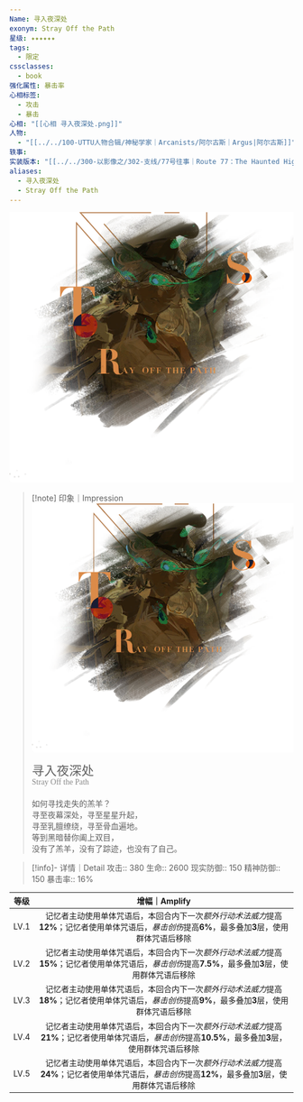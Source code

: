 ```yaml
---
Name: 寻入夜深处
exonym: Stray Off the Path
星级: ✦✦✦✦✦✦
tags:
  - 限定
cssclasses:
  - book
强化属性: 暴击率
心相标签:
  - 攻击
  - 暴击
心相: "[[心相 寻入夜深处.png]]"
人物:
  - "[[../../100-UTTU人物合辑/神秘学家｜Arcanists/阿尔古斯｜Argus|阿尔古斯]]"
轶事: 
实装版本: "[[../../300-以影像之/302-支线/77号往事｜Route 77：The Haunted Highway|2.1｜77号往事]]"
aliases:
  - 寻入夜深处
  - Stray Off the Path
---
```

![cover](assets/寻入夜深处｜Stray%20Off%20the%20Path.assets/心相%20寻入夜深处.png)

> [!note] 印象｜Impression
> ![心相 寻入夜深处|inlL|300](assets/寻入夜深处｜Stray%20Off%20the%20Path.assets/心相%20寻入夜深处.png)
> <p style="font-family: '家族宋', sans-serif; font-size: 22px; line-height: 0.75; text-indent: 0;">寻入夜深处<br><span style="font-family: serif; font-size: 14px; color: #888888;">Stray Off the Path</span></p>
> 
> 如何寻找走失的羔羊？  
> 寻至夜幕深处，寻至星星升起，  
> 寻至乳膻缭绕，寻至骨血遍地。  
> 等到黑暗替你阖上双目，  
> 没有了羔羊，没有了踪迹，也没有了自己。

> [!info]- 详情｜Detail
> 攻击:: 380
> 生命:: 2600
> 现实防御:: 150
> 精神防御:: 150
> 暴击率:: 16%

|  等级  |                                        增幅｜Amplify                                         |
| :--: | :---------------------------------------------------------------------------------------: |
| LV.1 |  记忆者主动使用单体咒语后，本回合内下一次*额外行动术法威力*提高**12%**；记忆者使用单体咒语后，*暴击创伤*提高**6%**，最多叠加**3**层，使用群体咒语后移除   |
| LV.2 | 记忆者主动使用单体咒语后，本回合内下一次*额外行动术法威力*提高**15%**；记忆者使用单体咒语后，*暴击创伤*提高**7.5%**，最多叠加**3**层，使用群体咒语后移除  |
| LV.3 |  记忆者主动使用单体咒语后，本回合内下一次*额外行动术法威力*提高**18%**；记忆者使用单体咒语后，*暴击创伤*提高**9%**，最多叠加**3**层，使用群体咒语后移除   |
| LV.4 | 记忆者主动使用单体咒语后，本回合内下一次*额外行动术法威力*提高**21%**；记忆者使用单体咒语后，*暴击创伤*提高**10.5%**，最多叠加**3**层，使用群体咒语后移除 |
| LV.5 |  记忆者主动使用单体咒语后，本回合内下一次*额外行动术法威力*提高**24%**；记忆者使用单体咒语后，*暴击创伤*提高**12%**，最多叠加**3**层，使用群体咒语后移除  |
